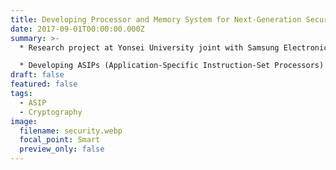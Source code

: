 ```yaml
---
title: Developing Processor and Memory System for Next-Generation Security Platform
date: 2017-09-01T00:00:00.000Z
summary: >-
  * Research project at Yonsei University joint with Samsung Electronics 

  * Developing ASIPs (Application-Specific Instruction-Set Processors) for cryptographic algorithms (e.g., AES, SHA-256, and RSA-2048)
draft: false
featured: false
tags:
  - ASIP
  - Cryptography
image:
  filename: security.webp
  focal_point: Smart
  preview_only: false
---
```

